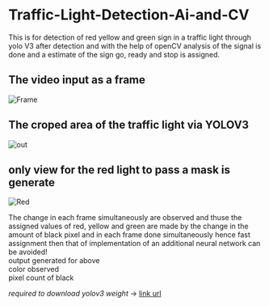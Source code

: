 # Traffic-Light-Detection-Ai-and-CV

This is for detection of red yellow and green sign in a traffic light through yolo V3
after detection and with the help of openCV analysis of the signal is done 
and a estimate of the sign go, ready and stop is assigned.

## The video input as a frame
![Frame](https://user-images.githubusercontent.com/77600063/215999623-426d1528-dd36-4406-921a-61611e96dc1f.jpg)

## The croped area of the traffic light via YOLOV3
![out](https://user-images.githubusercontent.com/77600063/215999633-b6ba1f84-3d4c-42ae-b4f9-273e94e5e80e.png)

## only view for the red light to pass a mask is generate 
![Red](https://user-images.githubusercontent.com/77600063/215999642-17cd7465-4b21-4414-aa6f-1dfd22990ea3.jpg)

The change in each frame simultaneously are observed and thuse the assigned values of red, yellow and green are made by the change in the amount of black pixel and in each frame done simultaneously hence fast assignment then that of implementation of an additional neural network can be avoided!
<br />
output generated for above <br />
color observed<br />
pixel count of black<br />

*required to download yolov3 weight* -> [link url](https://drive.google.com/file/d/1RpPGfl2TAvTSt-WZyxxMo5W3VsmzlFH7/view?usp=share_link) 

